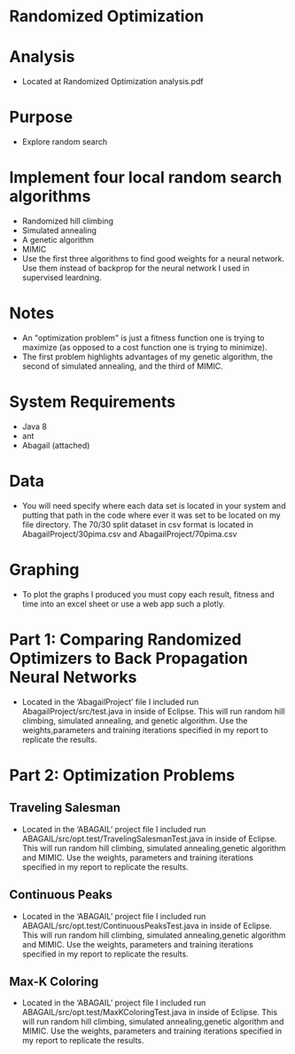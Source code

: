 # Randomized Optimization

# Analysis
  * Located at Randomized Optimization analysis.pdf

# Purpose
  * Explore random search

# Implement four local random search algorithms

  * Randomized hill climbing
  * Simulated annealing
  * A genetic algorithm
  * MIMIC
  * Use the first three algorithms to find good weights for a neural network. Use them instead of backprop for the neural network I used in supervised leardning.
  
# Notes
  * An "optimization problem" is just a fitness function one is trying to maximize (as opposed to a cost function one is trying to minimize).
  *  The first problem highlights advantages of my genetic algorithm, the second of simulated annealing, and the third of MIMIC. 

# System Requirements
  * Java 8
  * ant
  * Abagail (attached)

# Data
  * You will need specify where each data set is located in your system and putting that path in the code where ever it was set to be located on my file directory. The 70/30 split dataset in csv format is located in AbagailProject/30pima.csv and AbagailProject/70pima.csv

# Graphing

  * To plot the graphs I produced you must copy each result, fitness and time into an excel sheet or use a web app such a plotly.

# Part 1: Comparing Randomized Optimizers to Back Propagation Neural Networks

  * Located in the ‘AbagailProject’ file I included run AbagailProject/src/test.java in inside of Eclipse. This will run random hill climbing, simulated annealing, and genetic algorithm. Use the weights,parameters and training iterations specified in my report to replicate the results. 

# Part 2: Optimization Problems

## Traveling Salesman
  * Located in the ‘ABAGAIL’ project file I included run ABAGAIL/src/opt.test/TravelingSalesmanTest.java in inside of Eclipse. This will run random hill climbing, simulated annealing,genetic algorithm and MIMIC. Use the weights, parameters and training iterations specified in my report to replicate the results. 

## Continuous Peaks 
  * Located in the ‘ABAGAIL’ project file I included run ABAGAIL/src/opt.test/ContinuousPeaksTest.java in inside of Eclipse. This will run random hill climbing, simulated annealing,genetic algorithm and MIMIC. Use the weights, parameters and training iterations specified in my report to replicate the results. 

## Max-K Coloring
  * Located in the ‘ABAGAIL’ project file I included run ABAGAIL/src/opt.test/MaxKColoringTest.java in inside of Eclipse. This will run random hill climbing, simulated annealing,genetic algorithm and MIMIC. Use the weights, parameters and training iterations specified in my report to replicate the results. 